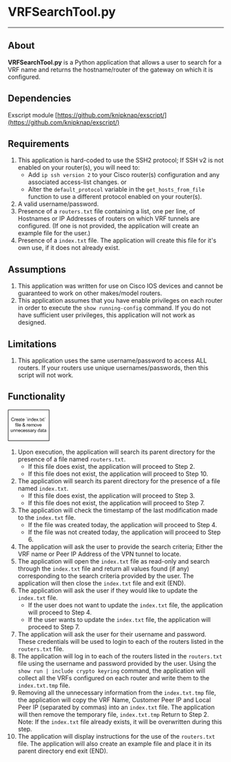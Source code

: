 # VRFSearchTool.py #
----------

## About ##
**VRFSearchTool.py** is a Python application that allows a user to search for a VRF name and returns the hostname/router of the gateway on which it is configured.

## Dependencies ##
Exscript module [https://github.com/knipknap/exscript/](https://github.com/knipknap/exscript/)

## Requirements ##
1. This application is hard-coded to use the SSH2 protocol; If SSH v2 is not
   enabled on your router(s), you will need to:
   * Add `ip ssh version 2` to your Cisco router(s) configuration and any 
   associated access-list changes.
   or
   * Alter the `default_protocol` variable in the `get_hosts_from_file` function
   to use a different protocol enabled on your router(s).
2. A valid username/password.
3. Presence of a `routers.txt` file containing a list, one per line, of 
   Hostnames or IP Addresses of routers on which VRF tunnels are configured.
   (If one is not provided, the application will create an example file for
   the user.)
4. Presence of a `index.txt` file. The application will create this file for
   it's own use, if it does not already exist.

## Assumptions ##
1. This application was written for use on Cisco IOS devices and cannot be
   guaranteed to work on other makes/model routers.
2. This application assumes that you have enable privileges on each router
   in order to execute the `show running-config` command.  If you do not
   have sufficient user privileges, this application will not work as
   designed.

## Limitations ##
1. This application uses the same username/password to access ALL routers. If
   your routers use unique usernames/passwords, then this script will not work.

## Functionality ##
![](VRFSearchTool.png)

1. Upon execution, the application will search its parent directory for the
   presence of a file named `routers.txt`.
   * If this file does exist, the application will proceed to Step 2.
   * If this file does not exist, the application will proceed to Step 10.
2. The application will search its parent directory for the presence of a file
   named `index.txt`.
   * If this file does exist, the application will proceed to Step 3.
   * If this file does not exist, the application will proceed to Step 7.
3. The application will check the timestamp of the last modification made to
   the `index.txt` file.
   * If the file was created today, the application will proceed to Step 4.
   * If the file was not created today, the application will proceed to Step 6.
4. The application will ask the user to provide the search criteria; Either
   the VRF name or Peer IP Address of the VPN tunnel to locate.
5. The application will open the `index.txt` file as read-only and search 
   through the `index.txt` file and return all values found (if any)
   corresponding to the search criteria provided by the user. The application
   will then close the `index.txt` file and exit (END).
6. The application will ask the user if they would like to update the
   `index.txt` file.
   * If the user does not want to update the `index.txt` file, the application
   will proceed to Step 4.
   * If the user wants to update the `index.txt` file, the application will 
   proceed to Step 7.
7. The application will ask the user for their username and password.  These
   credentials will be used to login to each of the routers listed in the 
   `routers.txt` file.
8. The application will log in to each of the routers listed in the
   `routers.txt` file using the username and password provided by the user. 
   Using the `show run | include crypto keyring` command, the application 
   will collect all the VRFs configured on each router and write them to 
   the `index.txt.tmp` file.  
9. Removing all the unnecessary information from the `index.txt.tmp` file,
   the application will copy the VRF Name, Customer Peer IP and Local Peer IP
   (separated by commas) into an `index.txt` file.  The application will then
   remove the temporary file, `index.txt.tmp`  Return to Step 2.
   Note: If the `index.txt` file already exists, it will be overwritten during 
   this step.
10. The application will display instructions for the use of the `routers.txt`
   file.  The application will also create an example file and place it in 
   its parent directory end exit (END).
